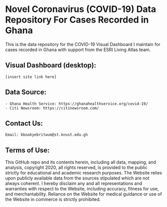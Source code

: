# Novel Coronavirus (COVID-19) Data Repository For Cases Recorded in Ghana

This is the data repository for the COVID-19 Visual Dashboard I maintain for cases recorded in Ghana with support from the ESRI Living Atlas team.

## Visual Dashboard (desktop):
    [insert site link here]

## Data Source:
    - Ghana Health Service: https://ghanahealthservice.org/covid-19/
    - Citi Newsroom: https://citinewsroom.com/

## Contact Us:

    Email: bboakyebritwum@st.knust.edu.gh

## Terms of Use:

This GitHub repo and its contents herein, including all data, mapping, and analysis, copyright 2020, all rights reserved, is provided to the public strictly for educational and academic research purposes. The Website relies upon publicly available data from the sources stipulated which are not always coherent. I hereby disclaim any and all representations and warranties with respect to the Website, including accuracy, fitness for use, and merchantability. Reliance on the Website for medical guidance or use of the Website in commerce is strictly prohibited.